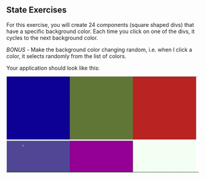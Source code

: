 ## State Exercises

For this exercise, you will create 24 components (square shaped divs) that have a specific background color. Each time you click on one of the divs, it cycles to the next background color.

*BONUS* - Make the background color changing random, i.e. when I click a color, it selects randomly from the list of colors.

Your application should look like this:

![Random Colors](./clickcolors.gif)